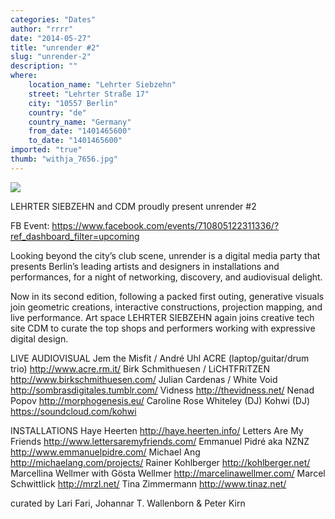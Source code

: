 ```yaml
---
categories: "Dates"
author: "rrrr"
date: "2014-05-27"
title: "unrender #2"
slug: "unrender-2"
description: ""
where: 
    location_name: "Lehrter Siebzehn"
    street: "Lehrter Straße 17"
    city: "10557 Berlin"
    country: "de"
    country_name: "Germany"
    from_date: "1401465600"
    to_date: "1401465600"
imported: "true"
thumb: "withja_7656.jpg"
---
```



![](withja_7656.jpg) 

LEHRTER SIEBZEHN and CDM
proudly present
unrender #2

FB Event: https://www.facebook.com/events/710805122311336/?ref_dashboard_filter=upcoming

Looking beyond the city’s club scene, unrender is a digital media party that presents Berlin’s leading artists and designers in installations and performances, for a night of networking, discovery, and audiovisual delight.

Now in its second edition, following a packed first outing, generative visuals join geometric creations, interactive constructions, projection mapping, and live performance. Art space LEHRTER SIEBZEHN again joins creative tech site CDM to curate the top shops and performers working with expressive digital design. 

LIVE AUDIOVISUAL
Jem the Misfit / André Uhl
ACRE (laptop/guitar/drum trio) http://www.acre.rm.it/
Birk Schmithuesen / LiCHTFRiTZEN http://www.birkschmithuesen.com/
Julian Cardenas / White Void http://sombrasdigitales.tumblr.com/
Vidness http://thevidness.net/
Nenad Popov http://morphogenesis.eu/
Caroline Rose Whiteley (DJ)
Kohwi (DJ) https://soundcloud.com/kohwi

INSTALLATIONS
Haye Heerten http://haye.heerten.info/
Letters Are My Friends http://www.lettersaremyfriends.com/
Emmanuel Pidré aka NZNZ http://www.emmanuelpidre.com/
Michael Ang http://michaelang.com/projects/
Rainer Kohlberger http://kohlberger.net/
Marcellina Wellmer with Gösta Wellmer http://marcelinawellmer.com/
Marcel Schwittlick http://mrzl.net/
Tina Zimmermann http://www.tinaz.net/


curated by Lari Fari, Johannar T. Wallenborn & Peter Kirn